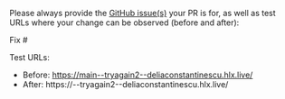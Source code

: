 Please always provide the [GitHub issue(s)](../issues) your PR is for, as well as test URLs where your change can be observed (before and after):

Fix #<gh-issue-id>

Test URLs:
- Before: https://main--tryagain2--deliaconstantinescu.hlx.live/
- After: https://<branch>--tryagain2--deliaconstantinescu.hlx.live/

